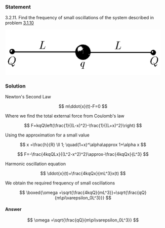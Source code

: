 ###  Statement

$3.2.11.$ Find the frequency of small oscillations of the system described in problem [3.1.10](../3.1.10)

![For problem $3.1.10$|613x177, 35%](../../img/3.2.11/3.1.10.png)

### Solution

Newton's Second Law

$$
m\ddot{x}(t)-F=0
$$

Where we find the total external force from Coulomb's law

$$
F=kqQ\left(\frac{1}{(L-x)^2}-\frac{1}{(L+x)^2}\right)
$$

Using the approximation for a small value

$$
x =\frac{h}{R} \ll 1; \quad(1+x)^\alpha\approx 1+\alpha x
$$

$$
F=-\frac{4kqQLx}{(L^2-x^2)^2}\approx-\frac{4kqQx}{L^3}
$$

Harmonic oscillation equation

$$
\ddot{x}(t)+\frac{4kqQx}{mL^3}x(t)
$$

We obtain the required frequency of small oscillations

$$
\boxed{\omega =\sqrt{\frac{4kqQ}{mL^3}}=\sqrt{\frac{qQ}{m\pi\varepsilon_0L^3}}}
$$

#### Answer

$$
\omega =\sqrt{\frac{qQ}{m\pi\varepsilon_0L^3}}
$$